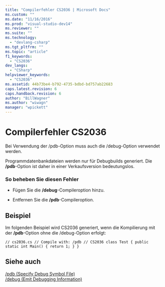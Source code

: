 ```yaml
---
title: "Compilerfehler CS2036 | Microsoft Docs"
ms.custom: ""
ms.date: "11/16/2016"
ms.prod: "visual-studio-dev14"
ms.reviewer: ""
ms.suite: ""
ms.technology: 
  - "devlang-csharp"
ms.tgt_pltfrm: ""
ms.topic: "article"
f1_keywords: 
  - "CS2036"
dev_langs: 
  - "CSharp"
helpviewer_keywords: 
  - "CS2036"
ms.assetid: 44b73be4-b792-4735-bdbd-bd757ab22683
caps.latest.revision: 6
caps.handback.revision: 6
author: "BillWagner"
ms.author: "wiwagn"
manager: "wpickett"
---
```

# Compilerfehler CS2036
Bei Verwendung der \/pdb\-Option muss auch die \/debug\-Option verwendet werden.  
  
 Programmdatenbankdateien werden nur für Debugbuilds generiert. Die **\/pdb**\-Option ist daher in einer Verkaufsversion bedeutungslos.  
  
### So beheben Sie diesen Fehler  
  
-   Fügen Sie die **\/debug**\-Compileroption hinzu.  
  
-   Entfernen Sie die **\/pdb**\-Compileroption.  
  
## Beispiel  
 Im folgenden Beispiel wird CS2036 generiert, wenn die Kompilierung mit der **\/pdb**\-Option ohne die \/debug\-Option erfolgt:  
  
```  
// cs2036.cs // Compile with: /pdb // CS2036 class Test { public static int Main() { return 1; } }  
```  
  
## Siehe auch  
 [\/pdb \(Specify Debug Symbol File\)](../../csharp/language-reference/compiler-options/pdb-compiler-option.md)   
 [\/debug \(Emit Debugging Information\)](../../csharp/language-reference/compiler-options/debug-compiler-option.md)